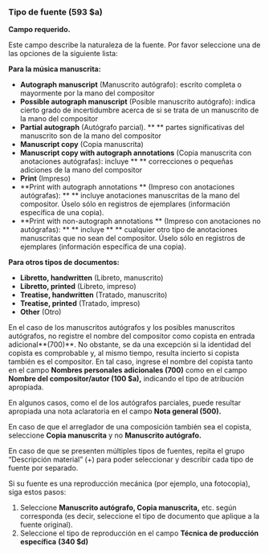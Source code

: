 ### Tipo de fuente (593 $a)

**Campo requerido.**

Este campo describe la naturaleza de la fuente. Por favor seleccione una de las opciones de la siguiente lista:

**Para la música manuscrita:**

- **Autograph manuscript** (Manuscrito autógrafo): escrito completa o mayormente por la mano del compositor
- **Possible autograph manuscript** (Posible manuscrito autógrafo): indica cierto grado de incertidumbre acerca de si se trata de un manuscrito de la mano del compositor
- **Partial autograph** (Autógrafo parcial). ** ** partes significativas del manuscrito son de la mano del compositor
- **Manuscript copy** (Copia manuscrita)
- **Manuscript copy with autograph annotations** (Copia manuscrita con anotaciones autógrafas): incluye ** ** correcciones o pequeñas adiciones de la mano del compositor
- **Print** (Impreso)
- **Print with autograph annotations ** (Impreso con anotaciones autógrafas): ** ** incluye anotaciones manuscritas de la mano del compositor. Úselo sólo en registros de ejemplares (información específica de una copia).
- **Print with non-autograph annotations  ** (Impreso con anotaciones no autógrafas): ** ** incluye ** ** cualquier otro tipo de anotaciones manuscritas que no sean del compositor. Úselo sólo en registros de ejemplares (información específica de una copia).

**Para otros tipos de documentos:**

- **Libretto, handwritten** (Libreto, manuscrito)
- **Libretto, printed** (Libreto, impreso)
- **Treatise, handwritten** (Tratado, manuscrito)
- **Treatise, printed** (Tratado, impreso)
- **Other** (Otro)

En el caso de los manuscritos autógrafos y los posibles manuscritos autógrafos, no registre el nombre del compositor como copista en entrada adicional**(700)**. No obstante, se da una excepción si la identidad del copista es comprobable y, al mismo tiempo, resulta incierto si copista también es el compositor. En tal caso, ingrese el nombre del copista tanto en el campo **Nombres personales adicionales (700)** como en el campo **Nombre del compositor/autor (100 $a),** indicando el tipo de atribución apropiada.

En algunos casos, como el de los autógrafos parciales, puede resultar apropiada una nota aclaratoria en el campo **Nota general (500).**

En caso de que el arreglador de una composición también sea el copista, seleccione **Copia manuscrita** y no **Manuscrito autógrafo.**

En caso de que se presenten múltiples tipos de fuentes, repita el grupo “Descripción material” (+) para poder seleccionar y describir cada tipo de fuente por separado.

Si su fuente es una reproducción mecánica (por ejemplo, una fotocopia), siga estos pasos:

1. Seleccione **Manuscrito autógrafo, Copia manuscrita,** etc. según corresponda (es decir, seleccione el tipo de documento que aplique a la fuente original).
2. Seleccione el tipo de reproducción en el campo **Técnica de producción**  **específica** **(340 $d)**